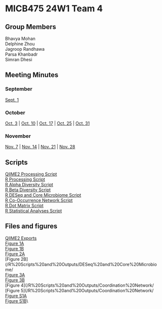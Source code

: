 # MICB475 24W1 Team 4

## Group Members
Bhavya Mohan\
Delphine Zhou\
Jagroop Randhawa\
Parsa Khanbadr\
Simran Dhesi

## Meeting Minutes

### September
[Sept. 1](/Meeting%20Minutes/Sept%2026.md)
### October
[Oct. 3](/Meeting%20Minutes/Oct%203.md) | [Oct. 10](/Meeting%20Minutes/Oct%2010.md) | [Oct. 17](/Meeting%20Minutes/Oct%2017.md) | [Oct. 25](/Meeting%20Minutes/Oct%2025.md) | [Oct. 31](/Meeting%20Minutes/Oct%2031.md)
### November
[Nov. 7](/Meeting%20Minutes/Oct%207.md) | [Nov. 14](/Meeting%20Minutes/Oct%2014.md) | [Nov. 21](/Meeting%20Minutes/Oct%2021.md) | [Nov. 28](/Meeting%20Minutes/Oct%2028.md)

## Scripts
[QIIME2 Processing Script](/QIIME2/QIIME2_Processing.sh)\
[R Processing Script](/R%20Scripts%20and%20Outputs/Data%20Processing/nasa_data_processing.R)\
[R Alpha Diversity Script](/R%20Scripts%20and%20Outputs/Alpha%20Diversity/alpha_diversity.R)\
[R Beta Diversity Script](/R%20Scripts%20and%20Outputs/Beta%20Diversity/beta_diversity.R)\
[R DESeq and Core Microbiome Script](/R%20Scripts%20and%20Outputs/DESeq%20and%20Core%20Microbiome/DESEq_coreMicrobiome.R)\
[R Co-Occurrence Network Script](/R%20Scripts%20and%20Outputs/Coordination%20Network/cooccurrence.R)\
[R Dot Matrix Script](/R%20Scripts%20and%20Outputs/Coordination%20Network/dotmatrix.R)\
[R Statistical Analyses Script](/R%20Scripts%20and%20Outputs/Statistical%20Analyses/diversity_stats.R)

## Files and figures
[QIIME2 Exports](/QIIME2/Exports)\
[Figure 1A](/R%20Scripts%20and%20Outputs/Alpha%20Diversity/alpha_1a.png)\
[Figure 1B](/R%20Scripts%20and%20Outputs/Beta%20Diversity/beta_1b.png)\
[Figure 2A](/R%20Scripts%20and%20Outputs/DESeq%20and%20Core%20Microbiome/venn_coremicrobiome.png)\
[Figure 2B](/R%20Scripts%20and%20Outputs/DESeq%20and%20Core%20Microbiome/ \
[Figure 3A](/R%20Scripts%20and%20Outputs/DESeq%20and%20Core%20Microbiome/volcano_deseq.png)\
[Figure 3B](/R%20Scripts%20and%20Outputs/DESeq%20and%20Core%20Microbiome/bar_deseq.png)\
[Figure 4](/R%20Scripts%20and%20Outputs/Coordination%20Network/ \
[Figure 5](/R%20Scripts%20and%20Outputs/Coordination%20Network/ \
[Figure S1A](/R%20Scripts%20and%20Outputs/Alpha%20Diversity/alpha_s1a.png)\
[Figure S1B](/R%20Scripts%20and%20Outputs/Beta%20Diversity/beta_s1b.png)\


